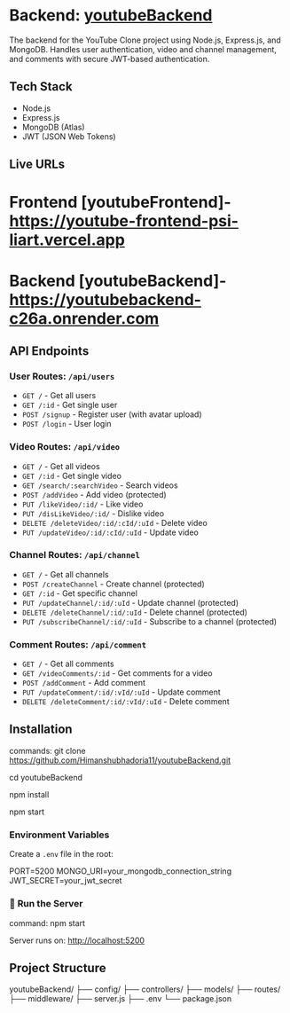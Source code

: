 # **Backend: [youtubeBackend](https://github.com/Himanshubhadoria11/youtubeBackend.git)**

The backend for the YouTube Clone project using Node.js, Express.js, and MongoDB. Handles user authentication, video and channel management, and comments with secure JWT-based authentication.

## Tech Stack
- Node.js
- Express.js
- MongoDB (Atlas)
- JWT (JSON Web Tokens)

## Live URLs

# Frontend [youtubeFrontend]-	  https://youtube-frontend-psi-liart.vercel.app
# Backend [youtubeBackend]-	  https://youtubebackend-c26a.onrender.com

## API Endpoints

### User Routes: `/api/users`
- `GET /` - Get all users
- `GET /:id` - Get single user
- `POST /signup` - Register user (with avatar upload)
- `POST /login` - User login

### Video Routes: `/api/video`
- `GET /` - Get all videos
- `GET /:id` - Get single video
- `GET /search/:searchVideo` - Search videos
- `POST /addVideo` - Add video (protected)
- `PUT /likeVideo/:id/` - Like video
- `PUT /disLikeVideo/:id/` - Dislike video
- `DELETE /deleteVideo/:id/:cId/:uId` - Delete video
- `PUT /updateVideo/:id/:cId/:uId` - Update video

### Channel Routes: `/api/channel`
- `GET /` - Get all channels
- `POST /createChannel` - Create channel (protected)
- `GET /:id` - Get specific channel
- `PUT /updateChannel/:id/:uId` - Update channel (protected)
- `DELETE /deleteChannel/:id/:uId` - Delete channel (protected)
- `PUT /subscribeChannel/:id/:uId` - Subscribe to a channel (protected)

### Comment Routes: `/api/comment`
- `GET /` - Get all comments
- `GET /videoComments/:id` - Get comments for a video
- `POST /addComment` - Add comment
- `PUT /updateComment/:id/:vId/:uId` - Update comment
- `DELETE /deleteComment/:id/:vId/:uId` - Delete comment

## Installation

commands: 
  git clone https://github.com/Himanshubhadoria11/youtubeBackend.git

  cd youtubeBackend
  
  npm install

  npm start

### Environment Variables
Create a `.env` file in the root:

PORT=5200
MONGO_URI=your_mongodb_connection_string
JWT_SECRET=your_jwt_secret

### 🏃 **Run the Server**

command: npm start

Server runs on: [http://localhost:5200](http://localhost:5200)

## Project Structure

youtubeBackend/
├── config/
├── controllers/
├── models/
├── routes/
├── middleware/
├── server.js
├── .env
└── package.json


